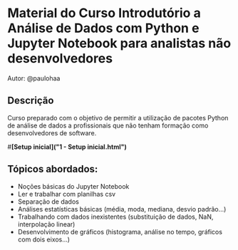 # Material do Curso Introdutório a Análise de Dados com Python e Jupyter Notebook para analistas não desenvolvedores

Autor: @paulohaa


## Descrição

Curso preparado com o objetivo de permitir a utilização de pacotes Python de análise de dados a profissionais que não tenham formação como desenvolvedores de software.


#**[Setup inicial]("1 - Setup inicial.html")**

 
## Tópicos abordados:

* Noções básicas do Jupyter Notebook
* Ler e trabalhar com planilhas csv
* Separação de dados
* Análises estatísticas básicas (média, moda, mediana, desvio padrão...)
* Trabalhando com dados inexistentes (substituição de dados, NaN, interpolação linear)
* Desenvolvimento de gráficos (histograma, análise no tempo, gráficos com dois eixos...)

